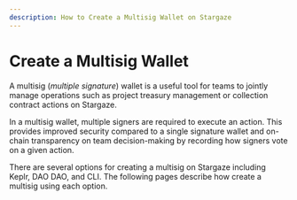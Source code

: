 ```yaml
---
description: How to Create a Multisig Wallet on Stargaze
---
```


# Create a Multisig Wallet

A multisig (_multiple signature_) wallet is a useful tool for teams to jointly manage operations such as project treasury management or collection contract actions on Stargaze.&#x20;

In a multisig wallet, multiple signers are required to execute an action. This provides improved security compared to a single signature wallet and on-chain transparency on team decision-making by recording how signers vote on a given action.

There are several options for creating a multisig on Stargaze including Keplr, DAO DAO, and CLI. The following pages describe how create a multisig using each option.
